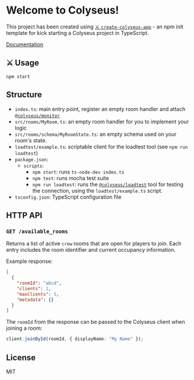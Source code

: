 # Welcome to Colyseus!

This project has been created using [⚔️ `create-colyseus-app`](https://github.com/colyseus/create-colyseus-app/) - an npm init template for kick starting a Colyseus project in TypeScript.

[Documentation](http://docs.colyseus.io/)

## :crossed_swords: Usage

```
npm start
```

## Structure

- `index.ts`: main entry point, register an empty room handler and attach [`@colyseus/monitor`](https://github.com/colyseus/colyseus-monitor)
- `src/rooms/MyRoom.ts`: an empty room handler for you to implement your logic
- `src/rooms/schema/MyRoomState.ts`: an empty schema used on your room's state.
- `loadtest/example.ts`: scriptable client for the loadtest tool (see `npm run loadtest`)
- `package.json`:
    - `scripts`:
        - `npm start`: runs `ts-node-dev index.ts`
        - `npm test`: runs mocha test suite
        - `npm run loadtest`: runs the [`@colyseus/loadtest`](https://github.com/colyseus/colyseus-loadtest/) tool for testing the connection, using the `loadtest/example.ts` script.
- `tsconfig.json`: TypeScript configuration file

## HTTP API

### `GET /available_rooms`

Returns a list of active `crew` rooms that are open for players to join. Each
entry includes the room identifier and current occupancy information.

Example response:

```json
[
  {
    "roomId": "abcd",
    "clients": 2,
    "maxClients": 5,
    "metadata": {}
  }
]
```

The `roomId` from the response can be passed to the Colyseus client when joining
a room:

```ts
client.joinById(roomId, { displayName: "My Name" });
```


## License

MIT
